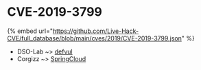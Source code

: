 # CVE-2019-3799
{% embed url="https://github.com/Live-Hack-CVE/full_database/blob/main/cves/2019/CVE-2019-3799.json" %}

* DSO-Lab ~> [defvul](https://www.alice-snow.ru/2019/database/cve-2019-3799/defvul-dso-lab)
* Corgizz ~> [SpringCloud](https://www.alice-snow.ru/2019/database/cve-2019-3799/springcloud-corgizz)